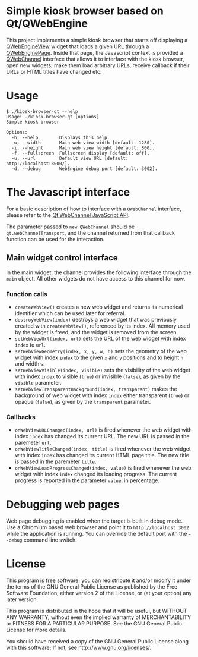 # Simple kiosk browser based on Qt/QWebEngine

This project implements a simple kiosk browser that starts off displaying a [QWebEngineView](http://doc.qt.io/qt-5/qwebengineview.html)
widget that loads a given URL through a [QWebEnginePage](http://doc.qt.io/qt-5/qwebenginepage.html). Inside that page, the Javascript
context is provided a [QWebChannel](https://doc.qt.io/qt-5/qwebchannel.html) interface that allows it to interface with the kiosk browser,
open new widgets, make them load arbitrary URLs, receive callback if their URLs or HTML titles have changed etc.

# Usage

```
$ ./kiosk-browser-qt --help
Usage: ./kiosk-browser-qt [options]
Simple kiosk browser

Options:
  -h, --help        Displays this help.
  -w, --width       Main web view width [default: 1280].
  -i, --height      Main web view height [default: 800].
  -f, --fullscreen  Fullscreen display [default: off].
  -u, --url         Default view URL [default: http://localhost:3000/].
  -d, --debug       WebEngine debug port [default: 3002].
```

# The Javascript interface

For a basic description of how to interface with a `QWebChannel` interface, please refer to the
[Qt WebChannel JavaScript API](https://doc.qt.io/qt-5/qtwebchannel-javascript.html).

The parameter passed to `new QWebChannel` should be `qt.webChannelTransport`, and the channel returned from that callback function
can be used for the interaction.

## Main widget control interface

In the main widget, the channel provides the following interface through the `main` object.
All other widgets do not have access to this channel for now.

### Function calls

* `createWebView()` creates a new web widget and returns its numerical identifier which can be used later for referral.
* `destroyWebView(index)` destroys a web widget that was previously created with `createWebView()`, referenced by its index.
  All memory used by the widget is freed, and the widget is removed from the screen.
* `setWebViewUrl(index, url)` sets the URL of the web widget with index `index` to `url`.
* `setWebViewGeometry(index, x, y, w, h)` sets the geometry of the web widget with index `index` to the given `x` and `y` positions
  and to height `h` and width `w`.
* `setWebViewVisible(index, visible)` sets the visibility of the web widget with index `index` to visible (`true`) or invisible (`false`),
  as given by the `visible` parameter.
* `setWebViewTransparentBackground(index, transparent)` makes the background of web widget with index `index` either transparent (`true`)
  or opaque (`false`), as given by the `transparent` parameter.

### Callbacks

* `onWebViewURLChanged(index, url)` is fired whenever the web widget with index `index` has changed its current URL. The new URL is passed in
  the paremeter `url`.
* `onWebViewTitleChanged(index, title)` is fired whenever the web widget with index `index` has changed its current HTML page title.
  The new title is passed in the paremeter `title`.
* `onWebViewLoadProgressChanged(index, value)` is fired whenever the web widget with index `index` changed its loading progress.
  The current progress is reported in the parameter `value`, in percentage.

# Debugging web pages

Web page debugging is enabled when the target is built in debug mode. Use a Chromium based web browser and point it to
`http://localhost:3002` while the application is running. You can override the default port with the `--debug` command line switch.

# License

This program is free software; you can redistribute it and/or
modify it under the terms of the GNU General Public License
as published by the Free Software Foundation; either version 2
of the License, or (at your option) any later version.

This program is distributed in the hope that it will be useful,
but WITHOUT ANY WARRANTY; without even the implied warranty of
MERCHANTABILITY or FITNESS FOR A PARTICULAR PURPOSE.  See the
GNU General Public License for more details.

You should have received a copy of the GNU General Public License
along with this software; If not, see <http://www.gnu.org/licenses/>.
